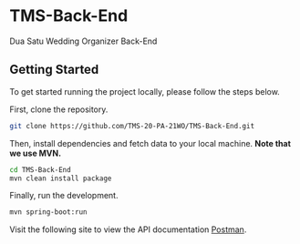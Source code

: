 # TMS-Back-End
Dua Satu Wedding Organizer Back-End

<!-- prettier-ignore-start -->
<!-- markdownlint-disable -->
<!-- ALL-CONTRIBUTORS-BADGE:START - Do not remove or modify this section -->

## Getting Started

To get started running the project locally, please follow the steps below.

First, clone the repository.

```bash
git clone https://github.com/TMS-20-PA-21WO/TMS-Back-End.git
```

Then, install dependencies and fetch data to your local machine. **Note that we use MVN.**

```bash
cd TMS-Back-End
mvn clean install package
```

Finally, run the development.

```bash
mvn spring-boot:run
```

Visit the following site to view the API documentation [Postman](https://documenter.getpostman.com/view/24721460/2s8YzP3QVG).
